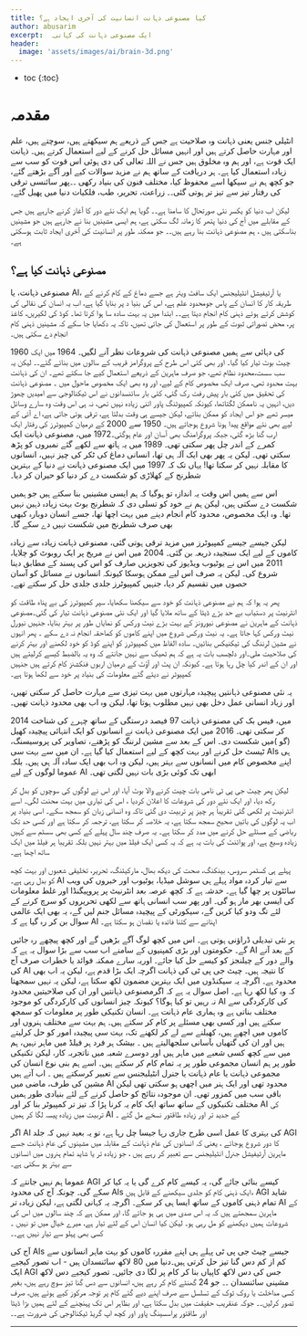```yaml
---
title: کیا مصنوعی ذہانت انسانیت کی آخری ایجاد ہے؟
author: abusarim
excerpt:  ایک مصنوعی ذہانت کی کہانی۔
header:
  image: 'assets/images/ai/brain-3d.png'
---
```



* toc
{:toc}


#  مقدمہ

انٹیلی جنس یعنی ذہانت وہ صلاحیت ہے جس کے ذریعے ہم سیکھتے ہیں، سوچتے ہیں، علم اور مہارت حاصل کرتے ہیں اور انہیں مسائل حل کرنے کے لیے استعمال کرتے ہیں۔ ذہانت ایک قوت ہے، اور ہم وہ مخلوق ہیں جس نے اللہ تعالی کی دی ہوئی  اس قوت کو سب سے زیادہ استعمال کیا ہے۔ 
ہر دریافت کے ساتھ  ہم نے مزید سوالات کیے اور آگے بڑھتے گئے،  جو کچھ ہم نے سیکھا اسے محفوظ کیا،  مختلف فنون کی بنیاد رکھی ۔۔پھر سائنسی ترقی کی رفتار تیز  سے تیز تر ہوتی گئی۔۔ زراعت، تحریر، طب، فلکیات دنیا میں پھیل گئے۔

لیکن اب دنیا کو یکسر نئی صورتحال کا سامنا ہے۔۔ گویا ہم ایک نئے دور کا آغاز کرنے جارہے ہیں جس کے مقابلے میں آج کی دنیا پتھر کا زمانہ لگ سکتی ہے، ہم ایسی مشینیں بنا نے جارہے  ہیں  جو مشینیں بناسکتی ہیں  ،  ہم مصنوعی ذہانت بنا رہے ہیں۔۔ جو ممکنہ طور پر انسانیت کی آخری ایجاد ثابت ہوسکتی ہے۔

## مصنوعی ذہانت کیا ہے؟

مصنوعی ذہانت، یا  AI،  یا آرٹیفیشل انٹیلیجنس  ایک سافٹ ویئر ہے جسے  دماغ کے کام کرنے کے طریقہ کار  کا  انسان کے پاس جومحدود علم ہے، اس کی بنیا د پر بنایا گیا ہے، اب یہ انسان کی نقالی کی کوشش کرتے ہوئے   ذہنی کام انجام دیتا ہے۔۔ ابتدا میں یہ بہت سادہ  سا ہوا کرتا تھا۔ کوڈ کی لکیریں، کاغذ پر، محض تصوراتی ثبوت کے طور پر استعمال کی جاتی تھیں، تاکہ یہ دکھایا جا سکے کہ مشینیں ذہنی کام انجام دے سکتی ہیں۔

 1960 کی دہائی  سے ہمیں مصنوعی ذہانت کی شروعات نظر آنے لگیں۔ 1964 میں ایک چیٹ بوٹ تیار کیا گیا۔ اور بھی کئی اس طرح کے پروگرامز قریب کے سالوں میں بنائے گئے۔۔ لیکن یہ سب  سست،محدود نظام تھے، جو صرف ماہرین کے ذریعے استعمال کیے جا سکتے تھے۔ ان کی ذہانت بہت محدود تھی، صرف ایک مخصوص کام کے لیے،  اور وہ بھی ایک  مخصوص  ماحول میں  ۔
 مصنوعی ذہانت کی تحقیق میں کئی بار پیش رفت رک گئی، کئی بار سائنسدانوں نے اس ٹیکنالوجی سے امیدیں چھوڑ دیں، انہیں یہ ناممکن لگتاتھا، کیونکہ کمپیوٹنگ پاور اتنی زیادہ نہیں تھی، نہ ہی اس وقت وہ سارے وسائل میسر تھے جو اس ایجاد کو ممکن بناتے،  لیکن جیسے ہی وقت بدلتا ہے، ترقی ہوتی جاتی ہے،  اے آئی کے لیے بھی نئے مواقع پیدا ہونا شروع ہوجاتے ہیں۔ 1950 سے 2000 کے درمیان کمپیوٹرز کی رفتار ایک ارب گنا بڑھ گئی، جبکہ پروگرامنگ بھی آسان اور عام ہوگئی۔1972 میں، مصنوعی ذہانت ایک کمرے کے اندر چل پھر سکتی تھی۔ 1989 میں یہ ہاتھ سے لکھے گئے نمبروں کو پڑھ سکتی تھی۔ لیکن یہ پھر بھی ایک آلہ ہی تھا، انسانی دماغ کی ٹکر کی چیز نہیں، انسانوں کا مقابلہ نہیں کر سکتا تھا!  یہاں تک کہ 1997 میں ایک مصنوعی ذہانت نے دنیا کے بہترین شطرنج کے کھلاڑی کو شکست دے کر دنیا کو حیران کر دیا۔ 

اس سے ہمیں اس وقت یہ اندازہ تو ہوگیا  کہ ہم ایسی مشینیں بنا سکتے ہیں جو ہمیں شکست دے سکتی ہیں، لیکن ہم نے خود کو تسلی دی کہ شطرنج بوٹ بہت زیادہ ذہین نہیں تھا۔ وہ ایک مخصوص، محدود کام انجام دینے میں بہت اچھا تھا، جسے انسان دوبارہ کبھی بھی  صرف شطرنج میں شکست نہیں دے سکے گا۔

لیکن جیسے جیسے کمپیوٹرز میں مزید ترقی ہوتی گئی، مصنوعی ذہانت زیادہ سے زیادہ کاموں کے لیے ایک سنجیدہ ذریعہ بن گئی۔ 2004 میں اس نے مریخ پر ایک روبوٹ کو چلایا، 2011 میں اس نے یوٹیوب  ویڈیوز کی تجویزیں صارف کو اس کی پسند کے مطابق دینا شروع کی۔ لیکن یہ صرف اس لیے ممکن ہوسکا  کیونکہ انسانوں نے مسائل کو آسان حصوں میں تقسیم کر دیا، جنہیں کمپیوٹرز جلدی جلدی حل کر سکتے تھے۔ 

پھر یہ ہوا کہ ہم نے مصنوعی ذہانت کو خود سے سیکھنا سکھایا، سپر کمپیوٹرز کی بے پناہ طاقت کو  انٹرنیٹ پر دستیاب  بے حد بڑے  ڈیٹا کے ساتھ ملایا گیا اور ایک نئی مصنوعی ذہانت تیار کی گئی۔مصنوعی ذہانت کے ماہرین نے مصنوعی نیورونز کے بہت بڑے نیٹ ورکس کو نمایاں طور پر بہتر بنایا، جنہیں نیورل نیٹ ورکس کہا جاتا ہے۔ یہ نیٹ ورکس شروع میں اپنے کاموں کو کماحقہ انجام نہ دے سکے ۔ پھر انہوں نے مشین لرننگ  کی تیکنیکس  بنائیں۔  سادہ الفاظ میں کمپیوٹرز  کو اپنے کوڈ کو خود لکھنے اور بہتر کرنے کی  صلاحیت ملی۔اور دلچسب بات یہ ہے کہ ہم ٹھیک سے نہیں جانتے کہ وہ یہ  بالضبط کیسے کرلیتے ہیں اور ان کے اندر کیا  چل رہا ہوتا ہے۔   کیونکہ ان پٹ اور آؤٹ کے درمیان اربوں فنکشنز کام کرتے ہیں جنہیں کمپیوٹر نے دیئے گئے معلومات کی بنیاد پر خود سے لکھا ہوتا ہے۔

یہ نئی مصنوعی ذہانتیں پیچیدہ مہارتوں میں بہت تیزی سے مہارت حاصل کر سکتی تھیں، اور زیاد انسانی عمل دخل بھی نہیں مطلوب ہوتا تھا،  لیکن وہ اب بھی محدود ذہانت تھیں۔

2014 میں، فیس بک کی مصنوعی ذہانت 97 فیصد درستگی کے ساتھ چہرے کی شناخت کر سکتی تھی۔ 2016 میں ایک مصنوعی ذہانت نے انسانوں کو ایک انتہائی پیچیدہ کھیل (گو )میں شکست دی۔  اس کے بعد سے مشین لرننگ کو پڑھنے، تصاویر کی پروسیسنگ، ٹیسٹ حل کرنے اور بہت کچھ کے لیے استعمال کیا گیا ہے۔ ان میں سے بہت سی AIs ہی اپنے مخصوص کام میں انسانوں سے بہتر ہیں، لیکن وہ اب بھی ایک سادہ آلہ ہی ہیں۔ بلکہ  عموما  لوگوں کے لیے AI ابھی تک کوئی بڑی بات نہیں لگتی تھی۔

لیکن پھر چیٹ جی پی ٹی نامی بات چیت کرنے والا بوٹ آیا، اور اس نے لوگوں کی سوچوں کو بدل کر رکھ دیا، اور ایک نئے دور کی شروعات کا اعلان کردیا ،  اس کی تیاری میں بہت محنت لگی۔ اسے انٹرنیٹ پر لکھی گئی تقریباً ہر چیز پر تربیت دی گئی تاکہ وہ انسانی  زبان کو سمجھ سکے۔ اسی بنیاد پر اب یہ لوگوں کی باتیں صحیح سمجھ سکتا ہے، یہ خلاصہ کر سکتا ہے، ترجمہ کر سکتا ہے اور کسی حد تک  ریاضی کے مسئلے حل کرنے میں مدد کر سکتا ہے۔ یہ صرف چند سال پہلے کے کسی بھی سسٹم سے کہیں زیادہ وسیع ہے،  اور پوائنٹ کی بات یہ ہے کہ یہ کسی ایک فیلڈ میں بہتر نہیں بلکہ  تقریبا ہر فیلڈ میں ایک ساتھ اچھا ہے۔ 

پہلے ہی کسٹمر سروس، بینکنگ، صحت کی دیکھ بھال، مارکیٹنگ، تحریر، تخلیقی شعبوں اور بہت کچھ کو بدل رہی ہے۔ AI سے تیار کردہ مواد پہلے ہی سوشل میڈیا، یوٹیوب اور خبروں کی ویب سائٹوں پر چھا گیا ہے۔ خدشہ ہے کہ کچھ عرصہ بعد انٹرنیٹ  پر پروپیگنڈا اور غلط معلومات کی ایسی بھر مار ہو گی۔  اور پھر سب انسانی ہاتھ سے لکھی تحریروں کو سرچ کرنے کے لئے تگ ودو کیا کریں گے، سیکورٹی کے پیچیدہ مسائل جنم لیں گے،   یہ بھی ایک عالمی سوال بن کر رہ گیا ہے کہ AI اپنانے سے کتنا فائدہ یا نقصان ہو سکتا ہے۔

ہر نئی تبدیلی ڈراؤنی ہوتی ہے۔ اس میں کچھ لوگ آگے بڑھیں گے اور کچھ پیچھے رہ جائیں گے۔ حکومتوں اور بڑی کمپنیوں کے سامنے اب سب سے بڑا سوال یہ ہے کہ AI کے بعد آنے والے دور کے چیلنجز کو کیسے حل کیا جائے۔ اوریہ سارے ممکنہ فوائد یا خطرات صرف آج کی AI کا نتیجہ ہیں۔ چیٹ جی پی ٹی کی ذہانت اگرچہ  ایک بڑا قدم ہے، لیکن یہ اب بھی محدود ہے۔ اگرچہ یہ سیکنڈوں میں ایک بہترین مضمون لکھ سکتا ہے، لیکن یہ نہیں سمجھتا کہ وہ کیا لکھ رہا ہے۔ اصل سوال یہ ہے کہ اگرمصنوعی ذہانتیں اور ان کی صلاحیتیں محدود نہ رہیں تو کیا ہوگا؟    کیونکہ  چیز انسانوں  کی کارکردگی کو  موجود AI کی کارکردگی سے مختلف بناتی ہے وہ ہماری عام ذہانت ہے۔ انسان تکنیکی طور پر معلومات کو سمجھ سکتے ہیں اور کسی بھی مسئلے پر کام کر سکتے ہیں۔ ہم بہت سے مختلف ہنروں اور کاموں میں اچھے ہیں، کھیلنے سے لے کر لکھنے تک،  بہت سی پیچیدہ امور کو حل  کرلیتے ہیں اور ان کی گتھیاں بآسانی سلجھالیتے ہیں   ۔ بیشک ہر فرد ہر فیلڈ میں ماہر نہیں،  ہم میں سے کچھ کسی شعبے میں ماہر ہیں اور دوسرے شعبہ میں ناتجربہ کار، لیکن تکنیکی طور پر ہم   انسان مجموعی طور پر یہ تمام کام  کر سکتے ہیں۔ اسے ہم بنی نوع انسان کی مجموعی ذہانت یا عام ذہانت  یا جنرل انٹیلیجنس سے تعبیر کرسکتے ہیں ۔ اب آتے ہیں مشین کی طرف، ماضی میں AI محدود تھی اور ایک ہنر میں اچھی ہو سکتی تھی لیکن باقی سب میں کمزور تھی۔ ان موجودہ  نتائج کو حاصل کرنے کے لئے بنیادی طور ہمیں مختلف تکنیکوں کے ساتھ ساتھ ایک کام یہ کرنا پڑا کہ تیز تر کمپیوٹر بنا کر اور AI کی تربیت میں زیادہ پیسہ لگا کر ہمیں AI کے  جدید تر اور  زیادہ طاقتور نسخے مل گئے ۔

اگر AI کی بہتری کا عمل اسی طرح جاری رہا جیسا چل رہا ہے، تو یہ بعید نہیں کہ جلد  AGI کا دور شروع ہوجائے ، یعنی کہ انسانوں کی عام ذہانت کے مقابلہ میں مشینوں کی عام ذہانت جسے ماہرین آرٹیفیشل جنرل انٹیلیجنس  سے تعبیر کر رہے ہیں ،  جو زیادہ تر یا شاید تمام ہنروں میں انسانوں سے بہتر ہو سکتی ہے۔

عموما ہم نہیں جانتے کہ AGI کیسے بنائی جائے گی، یہ کیسے کام کرے گی یا یہ کیا کر سکے گی۔ چونکہ آج کی محدود AIs ایک ذہنی کام کو جلدی سیکھنے کے قابل ہیں، AGI شاید تمام ذہنی کاموں کے ساتھ ایسا ہی کر سکے۔ اگرچہ یہ کہانی لگتی ہے، لیکن زیادہ تر AI کے ماہرین سمجھتے ہیں کہ یہ اس صدی میں ہی  ہو جائے گا، اور ممکن ہے کہ چند سالوں میں اس کی شروعات ہمیں دیکھنے کو مل رہی ہو۔ لیکن کیا انسان  اس کے لئے تیار ہے، میرے خیال میں تو نہیں ۔  کسی بھی پہلو سے تیار نہیں ہے۔۔ 

آج کی AIs جیسے چیٹ جی پی ٹی پہلے ہی اپنے مقررہ کاموں کو بہت ماہر انسانوں سے کم از کم دس گنا تیز حل کرتی ہیں۔دنیا میں 80 لاکھ سائنسدان ہیں - اب تصور کیجیے ایک AGI جس کی دس لاکھ کاپیاں بنا کر کام پر لگا دی جائیں۔ تصور کیجیے دس لاکھ مشینی سائنسدان ۔۔ جو 24 گھنٹے کام کر رہے ہیں، انسانوں سے دس گنا تیز سوچ رہے ہیں، بغیر کسی مداخلت  یا روک ٹوک کے تسلسل سے  صرف اپنے دیے گئے کام پر توجہ مرکوز کیے ہوئے ہیں،  صرف تصور کرلیں۔۔ جوکہ عنقریب حقیقت میں بدل سکتا ہے، اور بظاہر اس تک پہنچنے کے لئے ہمیں بڑا ڈیٹا اور طاقتور پراسسینگ پاور اور کچھ اپ گریڈ ٹیکنالوجی کی ضرورت ہے۔۔

---
